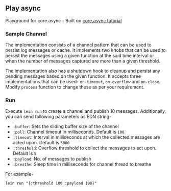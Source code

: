 ## Play async
Playground for core.async - Built on [core.async tutorial](http://www.braveclojure.com/core-async/)

### Sample Channel
The implementation consists of a channel pattern that can be used to persist log
messages or cache. It implements two knobs that can be used to persist the
messages using a given function at the said time interval or when the number of
messages captured are more than a given threshold.

The implementation also has a shutdown hook to cleanup and persist any pending
messages based on the given function. It accepts three implementations that
can be used- ``on-timeout``, ``on-overflow`` and ``on-close``. Modify
``process`` function to change these as per your requirement.

### Run
Execute ``lein run`` to create a channel and publish 10 messages. Additionally,
you can send following parameters as EDN string-

* ``:buffer``: Sets the sliding buffer size of the channel
* ``:poll``: Channel timeout in milliseconds. Default is ``100``
* ``:timeout``: Interval in milliseconds at which the collected messages are
  acted upon. Default is ``5000``
* ``:threshold``: Overflow threshold to collect the messages to act upon.
  Default is ``5``
* ``:payload``: No. of messages to publish
* ``:breathe``: Sleep time in milliseconds for channel thread to breathe

For example-

```
lein run "{:threshold 100 :payload 100}"
```
